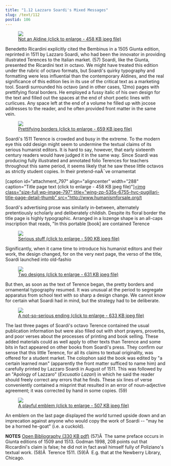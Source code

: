 ```yaml
---
title: "1.12 Lazzaro Soardi's Mixed Messages"
slug: /text/112
postid: 106
---
```

<figure class="mkdn-figure">
    <a href="/images_full/1.00_Chapter_One/Wing-ZP-535.S-6755-HVC-Pugillari,-title-page.jpg" class="mkdn-image-link">
    <img class="mkdn-image" src="/images_full/1.00_Chapter_One/Wing-ZP-535.S-6755-HVC-Pugillari,-title-page.jpg" />
    <figcaption class="mkdn-figcaption">Not an Aldine (click to enlarge - 458 KB jpeg file)</figcaption>
    </a>
</figure>

Benedetto Ricardini explicitly cited the Bembinus in a 1505 Giunta edition, reprinted in 1511 by Lazzaro Soardi, who had been the innovator in providing illustrated Terences to the Italian market. (57) Soardi, like the Giunta, presented the Ricardini text in octavo. We might have treated this edition under the rubric of octavo formats, but Soardi's quirky typography and formatting were less influential than the contemporary Aldines, and the real significance of this edition lies in its use of the critical text as a marketing tool. Soardi surrounded his octavo (and in other cases, 12mo) pages with prettifying floral borders. He employed a fussy italic of his own design for the text and filled out the spaces at the end of short poetic lines with curlicues. Any space left at the end of a volume he filled up with jocose addresses to the reader, and he often provided front matter in the same vein.

<figure class="mkdn-figure">
    <a href="/images_full/1.00_Chapter_One/Wing-ZP-535.S-6755-HVC-Pugillari,-pg.10v-11r.jpg" class="mkdn-image-link">
    <img class="mkdn-image" src="/images_full/1.00_Chapter_One/Wing-ZP-535.S-6755-HVC-Pugillari,-pg.10v-11r.jpg" />
    <figcaption class="mkdn-figcaption">Prettifying  borders (click to enlarge - 659 KB jpeg file)</figcaption>
    </a>
</figure>

Soardi's 1511 Terence is crowded and busy in the extreme. To the modern eye this odd design might seem to undermine the textual claims of its serious humanist editors. It is hard to say, however, that early sixteenth century readers would have judged it in the same way. Since Soardi was producing fully illustrated and annotated folio Terences for teachers throughout this same period, it seems likely that he saw these little octavos as strictly student copies. In their pretend-naÃ¯ve ornamentat

[caption id="attachment_797" align="aligncenter" width="288" caption="Title page text (click to enlarge - 458 KB jpeg file)"]<a rel="pop-up" href="http://www.humanismforsale.org/textimages_full/1.00_Chapter_One/Wing-ZP-535.S-6755-HVC-Pugillari,-title-page.jpg"><img class="size-full wp-image-797" title="wing-zp-535s-6755-hvc-pugillari-title-page-detail-thumb" src="http://www.humanismforsale.org/t

Soardi's advertising prose was similarly in-between, alternately pretentiously scholarly and deliberately childish. Despite its floral border the title page is highly typographic. Arranged in a lozenge shape is an all-caps inscription that reads, "In this portable [book] are contained Terence 

<figure class="mkdn-figure">
    <a href="/images_full/1.00_Chapter_One/Wing-ZP-535.S-6755-HVC-Pugillari,-pg.-t.p-verso-AA2-recto.jpg" class="mkdn-image-link">
    <img class="mkdn-image" src="/images_full/1.00_Chapter_One/Wing-ZP-535.S-6755-HVC-Pugillari,-pg.-t.p-verso-AA2-recto.jpg" />
    <figcaption class="mkdn-figcaption">Serious stuff (click to enlarge - 590 KB jpeg file)</figcaption>
    </a>
</figure>

Significantly, when it came time to introduce his humanist editors and their work, the design changed, for on the very next page, the verso of the title, Soardi launched into old-fashio

<figure class="mkdn-figure">
    <a href="/images_full/1.00_Chapter_One/Wing-ZP-535.S-6755-HVC-Pugillari,-pg.8v-9r.jpg" class="mkdn-image-link">
    <img class="mkdn-image" src="/images_full/1.00_Chapter_One/Wing-ZP-535.S-6755-HVC-Pugillari,-pg.8v-9r.jpg" />
    <figcaption class="mkdn-figcaption">Two designs (click to enlarge - 631 KB jpeg file)</figcaption>
    </a>
</figure>

But then, as soon as the text of Terence began, the pretty borders and ornamental typography resumed. It was unusual at the period to segregate apparatus from school text with so sharp a design change. We cannot know for certain what Soardi had in mind, but the strategy had to be deliberate.

<figure class="mkdn-figure">
    <a href="/images_full/1.00_Chapter_One/Wing-ZP-535.S-6755-HVC-Pugillari,-pg.135v-136r.jpg" class="mkdn-image-link">
    <img class="mkdn-image" src="/images_full/1.00_Chapter_One/Wing-ZP-535.S-6755-HVC-Pugillari,-pg.135v-136r.jpg" />
    <figcaption class="mkdn-figcaption">A not-so-serious ending (click to enlarge - 633 KB jpeg file)</figcaption>
    </a>
</figure>

The last three pages of Soardi's octavo Terence contained the usual publication information but were also filled out with short prayers, proverbs, and poor verses about the processes of printing and book selling. These added materials could as well apply to other texts than Terence and some bits in fact appeared on other books from Soardi's press. They confirm our sense that this little Terence, for all its claims to textual originality, was offered for a student market. The colophon said the book was edited by "a certain learned man" (apparently the front matter sufficed to name him) and carefully printed by Lazzaro Soardi in August of 1511. This was followed by an "Apology of Lazzaro" (<em>Excusatio Lazari</em>) in which he said the reader should freely correct any errors that he finds. These six lines of verse conveniently contained a misprint that resulted in an error of noun-adjective agreement; it was corrected by hand in some copies. (59)

<figure class="mkdn-figure">
    <a href="/images_full/1.00_Chapter_One/Wing-ZP-535.S-6755-HVC-Pugillari,-last-page.jpg" class="mkdn-image-link">
    <img class="mkdn-image" src="/images_full/1.00_Chapter_One/Wing-ZP-535.S-6755-HVC-Pugillari,-last-page.jpg" />
    <figcaption class="mkdn-figcaption">A playful emblem (click to enlarge - 507 KB jpeg file)</figcaption>
    </a>
</figure>

An emblem on the last page displayed the world turned upside down and an imprecation against anyone who would copy the work of Soardi -- "may he be a horned he-goat" (i.e. a cuckold).

<strong>NOTES</strong>
<a href="http://www.humanismforsale.org/bibliography.pdf" target="new">Open Bibliography (330 KB pdf)</a>
(57)Â  The same preface occurs in Giunta editions of 1509 and 1513. Godman 1998, 208 points out that Riccardini's claim is false; he did not in fact avail himself fully of Poliziano's textual work.
(58)Â  Terence 1511.
(59)Â  E.g. that at the Newberry Library, Chicago.
